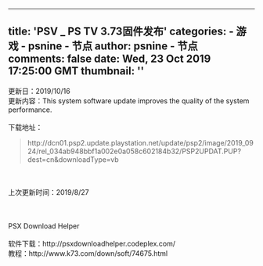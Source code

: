 
---
title: 'PSV _ PS TV 3.73固件发布'
categories: 
    - 游戏
    - psnine - 节点
author: psnine - 节点
comments: false
date: Wed, 23 Oct 2019 17:25:00 GMT
thumbnail: ''
---

<div>   
更新日：2019/10/16<br>更新内容：This system software update improves the quality of the system performance.<br><br>下载地址：<br><blockquote>http://dcn01.psp2.update.playstation.net/update/psp2/image/2019_0924/rel_034ab948bbf1a002e0a058c602184b32/PSP2UPDAT.PUP?dest=cn&downloadType=vb</blockquote><br><br>上次更新时间：2019/8/27<br><br><br><br>PSX Download Helper<br><br>软件下载：http://psxdownloadhelper.codeplex.com/<br>教程：http://www.k73.com/down/soft/74675.html  
</div>
            
